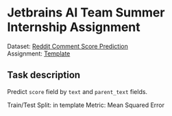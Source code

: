 # Jetbrains AI Team Summer Internship Assignment

Dataset: [Reddit Comment Score Prediction](https://www.kaggle.com/ehallmar/reddit-comment-score-prediction/data)  
Assignment: [Template](Assignment.ipynb)

## Task description
Predict `score` field by `text` and `parent_text` fields.

Train/Test Split: in template
Metric: Mean Squared Error
